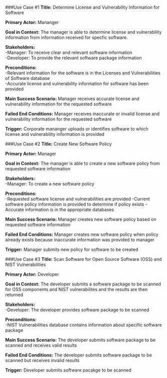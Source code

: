 ###Use Case #1
**Title:** Determine License and Vulnerability Information for Software 

**Primary Actor:** Mananger  

**Goal in Context:**  The manager is able to determine license and vulnerability information from information received for specfic software.

**Stakeholders:**  
-Manager: To receive clear and relevant software information   
-Developer: To provide the relevant software package information  

**Preconditions:**  
-Relevant information for the software is in the Licenses and Vulnerabilities of Software database  
-Accurate license and vulnerability information for software has been provided 

**Main Success Scenario:** Manager receives accurate license and vulnerability information for the requested software

**Failed End Conditions:** Manager receives inaccurate or invalid license and vulnerability information for the requested software

**Trigger:** Corporate mananger uploads or identifies software to which license and vulnerability information is provided


###Use Case #2
**Title:** Create New Software Policy 

**Primary Actor:** Manager  

**Goal in Context:** The manager is able to create a new software policy from requested software information 

**Stakeholders:**  
-Manager: To create a new software policy   

**Preconditions:**  
-Requested software license and vulnerabilities are provided
-Current software policy information is provided to determine if policy exists
-Accurate information is in the appropriate databases

**Main Success Scenario:** Manager creates new software policy based on requested software information

**Failed End Conditions:** Manager creates new software policy when policy already exists because inaccurate information was provided to manager

**Trigger:** Manager submits new policy for software to be created


###Use Case #3
**Title:** Scan Software for Open Source Software (OSS) and NIST Vulnerabilities 

**Primary Actor:** Developer  

**Goal in Context:** The developer submits a software package to be scanned for OSS components and NIST vulnerabilites and the results are then returned 

**Stakeholders:**  
-Developer: The developer provides software package to be scanned  

**Preconditions:**  
-NIST Vulnerabilities database contains information about specific software package

**Main Success Scenario:** The developer submits software package to be scanned and receives valid results

**Failed End Conditions:** The developer submits software package to be scanned but receives invalid results

**Trigger:** Developer submits software pacakge to be scanned
